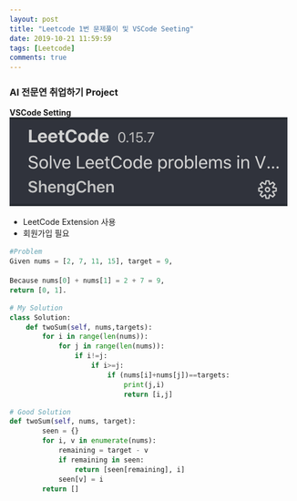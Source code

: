 ```yaml
---
layout: post
title: "Leetcode 1번 문제풀이 및 VSCode Seeting"
date: 2019-10-21 11:59:59
tags: [Leetcode]
comments: true
---
```

### AI 전문연 취업하기 Project


**VSCode Setting**
![](/images/2019-10-24-11-31-48.png)
- LeetCode Extension 사용
- 회원가입 필요

```py
#Problem
Given nums = [2, 7, 11, 15], target = 9,

Because nums[0] + nums[1] = 2 + 7 = 9,
return [0, 1].

```

```py
# My Solution
class Solution:
    def twoSum(self, nums,targets):
        for i in range(len(nums)):
            for j in range(len(nums)):
                if i!=j:
                    if i>=j:
                        if (nums[i]+nums[j])==targets:
                            print(j,i)
                            return [i,j]
```

```py
# Good Solution
def twoSum(self, nums, target):
        seen = {}
        for i, v in enumerate(nums):
            remaining = target - v
            if remaining in seen:
                return [seen[remaining], i]
            seen[v] = i
        return []
```
